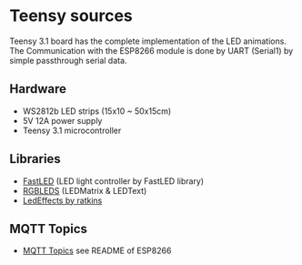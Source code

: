 Teensy sources
===================
Teensy 3.1 board has the complete implementation of the LED animations.
The Communication with the ESP8266 module is done by UART (Serial1) by simple passthrough serial data.

Hardware
--------
* WS2812b LED strips (15x10 ~ 50x15cm)
* 5V 12A power supply
* Teensy 3.1 microcontroller

Libraries
---------
* [FastLED](https://github.com/FastLED/FastLED) (LED light controller by FastLED library)
* [RGBLEDS](https://github.com/AaronLiddiment/RGBLEDS) (LEDMatrix & LEDText)
* [LedEffects by ratkins](https://bitbucket.org/ratkins/ledeffects/src/?at=default)

MQTT Topics
-----------
* [MQTT Topics](https://github.com/munichmakerlab/refrigerator-lights/tree/master/ESP8266#mqtt-topics) see README of ESP8266
